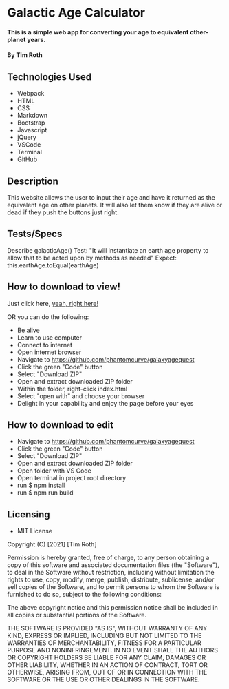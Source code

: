 # Galactic Age Calculator

#### This is a simple web app for converting your age to equivalent other-planet years.

#### By Tim Roth

## Technologies Used

* Webpack
* HTML
* CSS
* Markdown
* Bootstrap
* Javascript
* jQuery
* VSCode
* Terminal
* GitHub

## Description

This website allows the user to input their age and have it returned as the equivalent age on other planets. It will also let them know if they are alive or dead if they push the buttons just right.

## Tests/Specs

Describe galacticAge()
Test: "It will instantiate an earth age property to allow that to be acted upon by methods as needed"
Expect: this.earthAge.toEqual(earthAge)

## How to download to view!

Just click here, [yeah, right here!](https://github.com/phantomcurve/galaxyagequest)

OR you can do the following:

* Be alive
* Learn to use computer
* Connect to internet
* Open internet browser
* Navigate to https://github.com/phantomcurve/galaxyagequest
* Click the green "Code" button
* Select "Download ZIP"
* Open and extract downloaded ZIP folder
* Within the folder, right-click index.html
* Select "open with" and choose your browser
* Delight in your capability and enjoy the page before your eyes

## How to download to edit

* Navigate to https://github.com/phantomcurve/galaxyagequest
* Click the green "Code" button
* Select "Download ZIP"
* Open and extract downloaded ZIP folder
* Open folder with VS Code
* Open terminal in project root directory
* run $ npm install
* run $ npm run build

## Licensing

* MIT License 

Copyright (C) [2021] [Tim Roth]

Permission is hereby granted, free of charge, to any person obtaining
a copy of this software and associated documentation files (the
"Software"), to deal in the Software without restriction, including
without limitation the rights to use, copy, modify, merge, publish,
distribute, sublicense, and/or sell copies of the Software, and to
permit persons to whom the Software is furnished to do so, subject to
the following conditions:

The above copyright notice and this permission notice shall be
included in all copies or substantial portions of the Software.

THE SOFTWARE IS PROVIDED "AS IS", WITHOUT WARRANTY OF ANY KIND,
EXPRESS OR IMPLIED, INCLUDING BUT NOT LIMITED TO THE WARRANTIES OF
MERCHANTABILITY, FITNESS FOR A PARTICULAR PURPOSE AND
NONINFRINGEMENT. IN NO EVENT SHALL THE AUTHORS OR COPYRIGHT HOLDERS BE
LIABLE FOR ANY CLAIM, DAMAGES OR OTHER LIABILITY, WHETHER IN AN ACTION
OF CONTRACT, TORT OR OTHERWISE, ARISING FROM, OUT OF OR IN CONNECTION
WITH THE SOFTWARE OR THE USE OR OTHER DEALINGS IN THE SOFTWARE.

